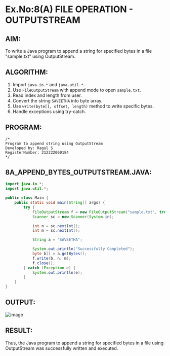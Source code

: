 # Ex.No:8(A) FILE OPERATION - OUTPUTSTREAM

## AIM:
To write a Java program to append a string for specified bytes in a file "sample.txt" using OutputStream.

## ALGORITHM:
1. Import `java.io.*` and `java.util.*`.
2. Use `FileOutputStream` with append mode to open `sample.txt`.
3. Read index and length from user.
4. Convert the string `SAVEETHA` into byte array.
5. Use `write(byte[], offset, length)` method to write specific bytes.
6. Handle exceptions using try-catch.

## PROGRAM:
```
/*
Program to append string using OutputStream
Developed by: Ragul S
RegisterNumber: 212222060184
*/
```

## 8A_APPEND_BYTES_OUTPUTSTREAM.JAVA:
```java
import java.io.*;
import java.util.*;

public class Main {
    public static void main(String[] args) {
        try {
            FileOutputStream f = new FileOutputStream("sample.txt", true);
            Scanner sc = new Scanner(System.in);

            int n = sc.nextInt();
            int m = sc.nextInt();

            String a = "SAVEETHA";

            System.out.println("Successfully Completed");
            byte b[] = a.getBytes();
            f.write(b, n, m);
            f.close();
        } catch (Exception e) {
            System.out.println(e);
        }
    }
}
```

## OUTPUT:
![image](https://github.com/user-attachments/assets/56887356-be90-43ad-a6af-2f4860ef93bd)


## RESULT:
Thus, the Java program to append a string for specified bytes in a file using OutputStream was successfully written and executed.

